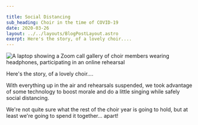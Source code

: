 ```yaml
---

title: Social Distancing
sub_heading: Choir in the time of COVID-19
date: 2020-03-26 
layout: ../../layouts/BlogPostLayout.astro
exerpt: Here's the story, of a lovely choir....
---
```

![](/images/20200324_212657.png "A laptop showing a Zoom call gallery of choir members wearing headphones, participating in an online rehearsal")

Here's the story, of a lovely choir....

With everything up in the air and rehearsals suspended, we took advantage of some technology to boost morale and do a little singing while safely social distancing.

We're not quite sure what the rest of the choir year is going to hold, but at least we're going to spend it together... apart!